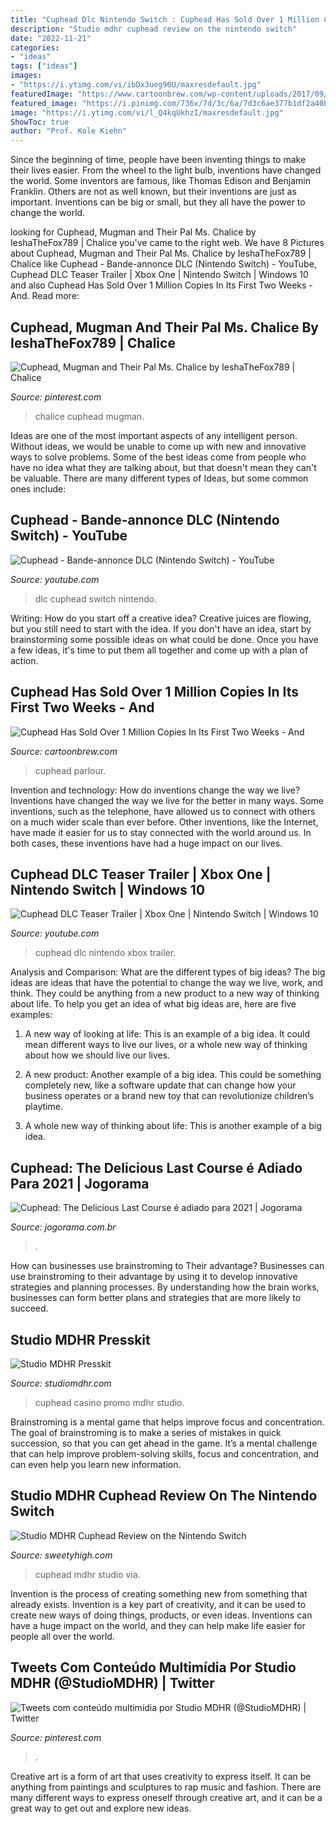 ```yaml
---
title: "Cuphead Dlc Nintendo Switch : Cuphead Has Sold Over 1 Million Copies In Its First Two Weeks"
description: "Studio mdhr cuphead review on the nintendo switch"
date: "2022-11-21"
categories:
- "ideas"
tags: ["ideas"]
images:
- "https://i.ytimg.com/vi/ibDx3ueg90U/maxresdefault.jpg"
featuredImage: "https://www.cartoonbrew.com/wp-content/uploads/2017/09/cuphead_release_4-1280x600.jpg"
featured_image: "https://i.pinimg.com/736x/7d/3c/6a/7d3c6ae377b1df2a40b6e38692dea4bb.jpg"
image: "https://i.ytimg.com/vi/l_Q4kqUkhzI/maxresdefault.jpg"
ShowToc: true
author: "Prof. Kole Kiehn"
---
```



Since the beginning of time, people have been inventing things to make their lives easier. From the wheel to the light bulb, inventions have changed the world. Some inventors are famous, like Thomas Edison and Benjamin Franklin. Others are not as well known, but their inventions are just as important. Inventions can be big or small, but they all have the power to change the world.

	

		
looking for Cuphead, Mugman and Their Pal Ms. Chalice by IeshaTheFox789 | Chalice you've came to the right web. We have 8 Pictures about Cuphead, Mugman and Their Pal Ms. Chalice by IeshaTheFox789 | Chalice like Cuphead - Bande-annonce DLC (Nintendo Switch) - YouTube, Cuphead DLC Teaser Trailer | Xbox One | Nintendo Switch | Windows 10 and also Cuphead Has Sold Over 1 Million Copies In Its First Two Weeks - And. Read more:
		
    
## Cuphead, Mugman And Their Pal Ms. Chalice By IeshaTheFox789 | Chalice

<img loading=lazy src="https://i.pinimg.com/736x/7d/3c/6a/7d3c6ae377b1df2a40b6e38692dea4bb.jpg" onerror="this.onerror=null;this.src='https://tse2.mm.bing.net/th?id=OIP.RnTVQT1OKEfXYda_BVn20QHaER&amp;pid=15.1';" alt="Cuphead, Mugman and Their Pal Ms. Chalice by IeshaTheFox789 | Chalice">

_Source: pinterest.com_

>chalice cuphead mugman. 

	

Ideas are one of the most important aspects of any intelligent person. Without ideas, we would be unable to come up with new and innovative ways to solve problems. Some of the best ideas come from people who have no idea what they are talking about, but that doesn't mean they can't be valuable. There are many different types of Ideas, but some common ones include:

    
## Cuphead - Bande-annonce DLC (Nintendo Switch) - YouTube

<img loading=lazy src="https://i.ytimg.com/vi/l_Q4kqUkhzI/maxresdefault.jpg" onerror="this.onerror=null;this.src='https://tse1.mm.bing.net/th?id=OIP.s5ny5txSdHGFWTsQsT80jAHaEK&amp;pid=15.1';" alt="Cuphead - Bande-annonce DLC (Nintendo Switch) - YouTube">

_Source: youtube.com_

>dlc cuphead switch nintendo. 

	

Writing: How do you start off a creative idea?
Creative juices are flowing, but you still need to start with the idea.  If you don't have an idea, start by brainstorming some possible ideas on what could be done. Once you have a few ideas, it's time to put them all together and come up with a plan of action.

    
## Cuphead Has Sold Over 1 Million Copies In Its First Two Weeks - And

<img loading=lazy src="https://www.cartoonbrew.com/wp-content/uploads/2017/09/cuphead_release_4-1280x600.jpg" onerror="this.onerror=null;this.src='https://tse3.mm.bing.net/th?id=OIP.FFCwfBVpYFjSe3a-JkkkkgHaDe&amp;pid=15.1';" alt="Cuphead Has Sold Over 1 Million Copies In Its First Two Weeks - And">

_Source: cartoonbrew.com_

>cuphead parlour. 

	

Invention and technology: How do inventions change the way we live?
Inventions have changed the way we live for the better in many ways. Some inventions, such as the telephone, have allowed us to connect with others on a much wider scale than ever before. Other inventions, like the Internet, have made it easier for us to stay connected with the world around us. In both cases, these inventions have had a huge impact on our lives.

    
## Cuphead DLC Teaser Trailer | Xbox One | Nintendo Switch | Windows 10

<img loading=lazy src="https://i.ytimg.com/vi/ibDx3ueg90U/maxresdefault.jpg" onerror="this.onerror=null;this.src='https://tse3.mm.bing.net/th?id=OIP.MLMevHJs9wgJoO3Mulh_kAHaEK&amp;pid=15.1';" alt="Cuphead DLC Teaser Trailer | Xbox One | Nintendo Switch | Windows 10">

_Source: youtube.com_

>cuphead dlc nintendo xbox trailer. 

	

Analysis and Comparison: What are the different types of big ideas?
The big ideas are ideas that have the potential to change the way we live, work, and think. They could be anything from a new product to a new way of thinking about life. To help you get an idea of what big ideas are, here are five examples:
1. A new way of looking at life: This is an example of a big idea. It could mean different ways to live our lives, or a whole new way of thinking about how we should live our lives.

2. A new product: Another example of a big idea. This could be something completely new, like a software update that can change how your business operates or a brand new toy that can revolutionize children’s playtime.

3. A whole new way of thinking about life: This is another example of a big idea.

    
## Cuphead: The Delicious Last Course é Adiado Para 2021 | Jogorama

<img loading=lazy src="https://jogorama.com.br/arquivos/noticias/2020/cuphead-dlc-the-delicious-last-course.jpg" onerror="this.onerror=null;this.src='https://tse1.mm.bing.net/th?id=OIP.VepilvdZgYShueA0AMTD_QHaD5&amp;pid=15.1';" alt="Cuphead: The Delicious Last Course é adiado para 2021 | Jogorama">

_Source: jogorama.com.br_

>. 

	

How can businesses use brainstroming to Their advantage?
Businesses can use brainstroming to their advantage by using it to develop innovative strategies and planning processes. By understanding how the brain works, businesses can form better plans and strategies that are more likely to succeed.

    
## Studio MDHR Presskit

<img loading=lazy src="http://www.studiomdhr.com/press/images/cuphead_promo_casino_no_bg.png" onerror="this.onerror=null;this.src='https://tse1.mm.bing.net/th?id=OIP.nM_7--dVzaARauJTalM6ngHaDL&amp;pid=15.1';" alt="Studio MDHR Presskit">

_Source: studiomdhr.com_

>cuphead casino promo mdhr studio. 

	

Brainstroming is a mental game that helps improve focus and concentration. The goal of brainstroming is to make a series of mistakes in quick succession, so that you can get ahead in the game. It’s a mental challenge that can help improve problem-solving skills, focus and concentration, and can even help you learn new information.

    
## Studio MDHR Cuphead Review On The Nintendo Switch

<img loading=lazy src="https://d2rd7etdn93tqb.cloudfront.net/wp-content/uploads/2019/04/cuphead-two-health-left-grade-041819.jpg" onerror="this.onerror=null;this.src='https://tse3.mm.bing.net/th?id=OIP.--HUj3WwxY5UPWxwz3r7QQHaEK&amp;pid=15.1';" alt="Studio MDHR Cuphead Review on the Nintendo Switch">

_Source: sweetyhigh.com_

>cuphead mdhr studio via. 

	

Invention is the process of creating something new from something that already exists. Invention is a key part of creativity, and it can be used to create new ways of doing things, products, or even ideas. Inventions can have a huge impact on the world, and they can help make life easier for people all over the world.

    
## Tweets Com Conteúdo Multimídia Por Studio MDHR (@StudioMDHR) | Twitter

<img loading=lazy src="https://i.pinimg.com/736x/11/93/63/119363eb817d4626f2f1824122584ee9.jpg" onerror="this.onerror=null;this.src='https://tse3.mm.bing.net/th?id=OIP.VUJk08TLPHPsfgkCr6RkSAHaKV&amp;pid=15.1';" alt="Tweets com conteúdo multimídia por Studio MDHR (@StudioMDHR) | Twitter">

_Source: pinterest.com_

>. 

	

Creative art is a form of art that uses creativity to express itself. It can be anything from paintings and sculptures to rap music and fashion. There are many different ways to express oneself through creative art, and it can be a great way to get out and explore new ideas.

